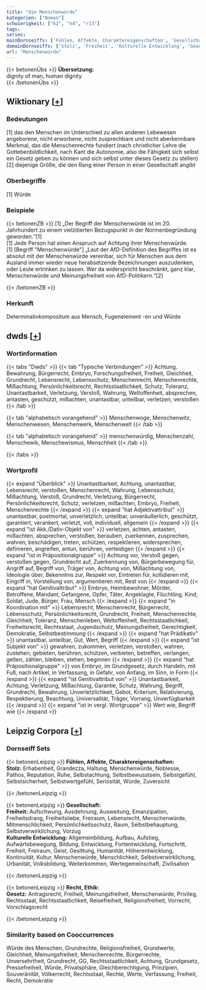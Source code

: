 ```yaml
---
title: "die Menschenwürde"
kategorien: ["Nomen"]
schwierigkeit: ["k2", "h4", "r13"]
tags:
series:
mainDornseiffs: ['Fühlen, Affekte, Charaktereigenschaften', 'Gesellschaft', 'Recht, Ethik']
domainDornseiffs: ['Stolz', 'Freiheit', 'Kulturelle Entwicklung', 'Gesetz']
url: "Menschenwürde"
---
```


{{< betonenÜbs >}}
**Übersetzung:**  
dignity of man, human dignity  
{{< /betonenÜbs >}}

## Wiktionary [[+](https://de.wiktionary.org/wiki/Menschenwürde)]

### Bedeutungen
[1] das den Menschen im Unterschied zu allen anderen Lebewesen angeborene, nicht erworbene, nicht zusprechbare und nicht aberkennbare Merkmal, das die Menschenrechte fundiert (nach christlicher Lehre die Gottebenbildlichkeit, nach Kant die Autonomie, also die Fähigkeit sich selbst ein Gesetz geben zu können und sich selbst unter dieses Gesetz zu stellen)  
[2] diejenige Größe, die den Rang einer Person in einer Gesellschaft angibt  

### Oberbegriffe
[1] Würde  

### Beispiele
{{< betonenZB >}}
[1] „Der Begriff der Menschenwürde ist im 20. Jahrhundert zu einem vielzitierten Bezugspunkt in der Normenbegründung geworden.“[1]  
[1] Jede Person hat einen Anspruch auf Achtung ihrer Menschenwürde.  
[1] [Begriff "Menschenwürde"] „Laut der AfD-Definition des Begriffes ist es absolut mit der Menschenwürde vereinbar, sich für Menschen aus dem Ausland immer wieder neue herabsetzende Bezeichnungen auszudenken, oder Leute ertrinken zu lassen. Wer da widerspricht beschränkt, ganz klar, Menschenwürde und Meinungsfreiheit von AfD-Politikern.“[2]  

{{< /betonenZB >}}
### Herkunft
Determinativkompositum aus Mensch, Fugenelement -en und Würde  



## dwds [[+](https://www.dwds.de/wb/Menschenwürde)]

### Wortinformation
{{< tabs "Dwds" >}}
{{< tab "Typische Verbindungen" >}}
Achtung, Bewahrung, Bürgerrecht, Embryo, Forschungsfreiheit, Freiheit, Gleichheit, Grundrecht, Lebensrecht, Lebensschutz, Menschenrecht, Menschenrechte, Mißachtung, Persönlichkeitsrecht, Rechtsstaatlichkeit, Schutz, Toleranz, Unantastbarkeit, Verletzung, Verstoß, Wahrung, Weltoffenheit, absprechen, antasten, geschützt, mißachten, unantastbar, unteilbar, verletzen, verstoßen
{{< /tab >}}

{{< tab "alphabetisch vorangehend" >}}
Menschenwoge, Menschenwitz, Menschenwesen, Menschenwerk, Menschenwelt
{{< /tab >}}

{{< tab "alphabetisch vorangehend" >}}
menschenwürdig, Menschenzahl, Menschewik, Menschewismus, Menschheit
{{< /tab >}}

{{< /tabs >}}

### Wortprofil
{{< expand "Überblick" >}} Unantastbarkeit, Achtung, unantastbar, Lebensrecht, verstoßen, Menschenrecht, Wahrung, Lebensschutz, Mißachtung, Verstoß, Grundrecht, Verletzung, Bürgerrecht, Persönlichkeitsrecht, Schutz, verletzen, mißachten, Embryo, Freiheit, Menschenrechte {{< /expand >}}
{{< expand "hat Adjektivattribut" >}} unantastbar, postmortal, unverletzlich, unteilbar, unveräußerlich, geschützt, garantiert, verankert, verletzt, voll, individuell, allgemein {{< /expand >}}
{{< expand "ist Akk./Dativ-Objekt von" >}} verletzen, achten, antasten, mißachten, absprechen, verstoßen, berauben, zuerkennen, zusprechen, wahren, beschädigen, treten, schützen, respektieren, widersprechen, definieren, angreifen, antun, berühren, verteidigen {{< /expand >}}
{{< expand "ist in Präpositionalgruppe" >}} Achtung vor, Verstoß gegen, verstoßen gegen, Grundrecht auf, Zuerkennung von, Bürgerbewegung für, Angriff auf, Begriff von, Träger von, Achtung von, Mißachtung von, Ideologie über, Bekenntnis zur, Respekt vor, Eintreten für, kollidieren mit, Eingriff in, Vorstellung von, argumentieren mit, Rest von {{< /expand >}}
{{< expand "hat Genitivattribut" >}} Embryo, Heimbewohner, Mörder, Betroffene, Mandant, Gefangene, Opfer, Täter, Angeklagte, Flüchtling, Kind, Soldat, Jude, Bürger, Frau, Mensch {{< /expand >}}
{{< expand "in Koordination mit" >}} Lebensrecht, Menschenrecht, Bürgerrecht, Lebensschutz, Persönlichkeitsrecht, Grundrecht, Freiheit, Menschenrechte, Gleichheit, Toleranz, Menschenleben, Weltoffenheit, Rechtsstaatlichkeit, Freiheitsrecht, Rechtsstaat, Jugendschutz, Meinungsfreiheit, Gerechtigkeit, Demokratie, Selbstbestimmung {{< /expand >}}
{{< expand "hat Prädikativ" >}} unantastbar, unteilbar, Gut, Wert, Begriff {{< /expand >}}
{{< expand "ist Subjekt von" >}} gewahren, zukommen, verletzen, verstoßen, wahren, zustehen, gebieten, berühren, schützen, verbieten, betreffen, verlangen, gelten, zählen, bleiben, stehen, beginnen {{< /expand >}}
{{< expand "hat Präpositionalgruppe" >}} von Embryo, im Grundgesetz, durch Handeln, mit Fuß, nach Artikel, in Verfassung, in Gefahr, von Anfang, im Sinn, in Form {{< /expand >}}
{{< expand "ist Genitivattribut von" >}} Unantastbarkeit, Achtung, Verletzung, Mißachtung, Garantie, Schutz, Wahrung, Begriff, Grundrecht, Bewahrung, Unverletzlichkeit, Gebot, Kriterium, Relativierung, Respektierung, Beachtung, Universalität, Träger, Vorrang, Unverfügbarkeit {{< /expand >}}
{{< expand "ist in vergl. Wortgruppe" >}} Wert wie, Begriff wie {{< /expand >}}

## Leipzig Corpora [[+](https://corpora.uni-leipzig.de/en/res?word=Menschenwürde&corpusId=deu_newscrawl-public_2018)]

### Dornseiff Sets
{{< betonenLeipzig >}}
**Fühlen, Affekte, Charaktereigenschaften:**  
**Stolz:** Erhabenheit, Grandezza, Haltung, Menschenwürde, Noblesse, Pathos, Reputation, Ruhe, Selbstachtung, Selbstbewusstsein, Selbstgefühl, Selbstsicherheit, Selbstwertgefühl, Seriosität, Würde, Zuversicht  

{{< /betonenLeipzig >}}


{{< betonenLeipzig >}}
**Gesellschaft:**  
**Freiheit:** Aufschwung, Ausdehnung, Ausweitung, Emanzipation, Freiheitsdrang, Freiheitsliebe, Freiraum, Lebensrecht, Menschenwürde, Mitmenschlichkeit, Persönlichkeitsschutz, Raum, Selbstbehauptung, Selbstverwirklichung, Vorzug  
**Kulturelle Entwicklung:** Allgemeinbildung, Aufbau, Aufstieg, Aufwärtsbewegung, Bildung, Entwicklung, Fortentwicklung, Fortschritt, Freiheit, Freiraum, Geist, Gesittung, Humanität, Höherentwicklung, Kontinuität, Kultur, Menschenwürde, Menschlichkeit, Selbstverwirklichung, Urbanität, Volksbildung, Weiterkommen, Wertegemeinschaft, Zivilisation  

{{< /betonenLeipzig >}}


{{< betonenLeipzig >}}
**Recht, Ethik:**  
**Gesetz:** Antragsrecht, Freiheit, Meinungsfreiheit, Menschenwürde, Privileg, Rechtsstaat, Rechtsstaatlichkeit, Reisefreiheit, Religionsfreiheit, Vorrecht, Vorschlagsrecht  

{{< /betonenLeipzig >}}

### Similarity based on Cooccurrences
Würde des Menschen, Grundrechte, Religionsfreiheit, Grundwerte, Gleichheit, Meinungsfreiheit, Menschenrechte, Bürgerrechte, Unversehrtheit, Grundrecht, GG, Rechtsstaatlichkeit, Achtung, Grundgesetz, Pressefreiheit, Würde, Privatsphäre, Gleichberechtigung, Prinzipien, Souveränität, Völkerrecht, Rechtsstaat, Rechte, Werte, Verfassung, Freiheit, Recht, Demokratie

